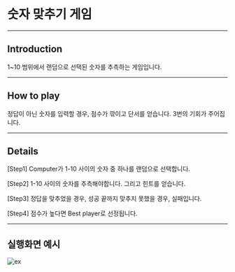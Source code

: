# 숫자 맞추기 게임
--------------------
## Introduction
1~10 범위에서 랜덤으로 선택된 숫자를 추측하는 게임입니다.

--------------------
## How to play
정답이 아닌 숫자를 입력할 경우, 점수가 깎이고 단서를 얻습니다.
3번의 기회가 주어집니다.

--------------------
## Details

[Step1]
Computer가 1-10 사이의 숫자 중 하나를 랜덤으로 선택합니다.

[Step2]
1-10 사이의 숫자를 추측해야합니다.
그리고 힌트를 얻습니다.

[Step3]
정답을 맞추었을 경우, 성공
끝까지 맞추지 못했을 경우, 실패입니다.

[Step4]
점수가 높다면 Best player로 선정됩니다.

--------------------
## 실행화면 예시
![ex](https://user-images.githubusercontent.com/113532368/206907487-d04c4a6d-b6eb-4c0c-9739-01b44bbd4bc6.png)
